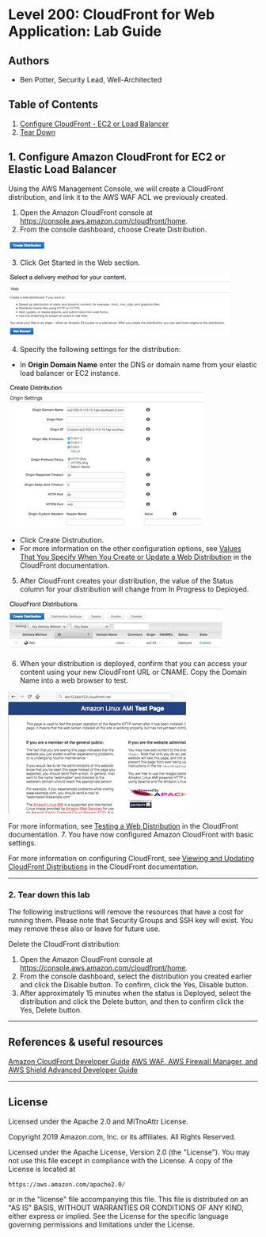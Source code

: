 ﻿# Level 200: CloudFront for Web Application: Lab Guide

## Authors

- Ben Potter, Security Lead, Well-Architected

## Table of Contents

1. [Configure CloudFront - EC2 or Load Balancer](#cloudfront1)
2. [Tear Down](#tear_down)

## 1. Configure Amazon CloudFront for EC2 or Elastic Load Balancer<a name="cloudfront1"></a>

Using the AWS Management Console, we will create a CloudFront distribution, and link it to the AWS WAF
ACL we previously created.

1. Open the Amazon CloudFront console at https://console.aws.amazon.com/cloudfront/home.
2. From the console dashboard, choose Create Distribution.

![cloudfront-create](Images/cloudfront-create-button.png)

3. Click Get Started in the Web section.

![cloudfront-getstarted](Images/cloudfront-get-started.png)

4. Specify the following settings for the distribution:
  * In **Origin Domain Name** enter the DNS or domain name from your elastic load balancer or EC2 instance.

  ![cloudfront-create-distribution](Images/cloudfront-create-distribution.png)

  * Click Create Distrubution.
  * For more information on the other configuration options, see [Values That You Specify When You Create or Update a Web Distribution](https://docs.aws.amazon.com/AmazonCloudFront/latest/DeveloperGuide/distribution-web-values-specify.html) in the CloudFront documentation.
5. After CloudFront creates your distribution, the value of the Status column for your distribution will change from In Progress to Deployed.

![cloudfront-deployed](Images/cloudfront-deployed.png)

6. When your distribution is deployed, confirm that you can access your content using your new CloudFront URL or CNAME. Copy the Domain Name into a web browser to test.

![cloudfront-test](Images/cloudfront-test.png)

For more information, see [Testing a Web Distribution](https://docs.aws.amazon.com/AmazonCloudFront/latest/DeveloperGuide/distribution-web-testing.html) in the CloudFront documentation.
7. You have now configured Amazon CloudFront with basic settings.

For more information on configuring CloudFront, see [Viewing and Updating CloudFront Distributions](https://docs.aws.amazon.com/AmazonCloudFront/latest/DeveloperGuide/HowToUpdateDistribution.html) in the CloudFront documentation.

***

### 2. Tear down this lab <a name="tear_down"></a>

The following instructions will remove the resources that have a cost for running them. Please note that
Security Groups and SSH key will exist. You may remove these also or leave for future use.

Delete the CloudFront distribution:

1. Open the Amazon CloudFront console at https://console.aws.amazon.com/cloudfront/home.
2. From the console dashboard, select the distribution you created earlier and click the Disable button.
To confirm, click the Yes, Disable button.
3. After approximately 15 minutes when the status is Deployed, select the distribution and click the Delete
button, and then to confirm click the Yes, Delete button.

***

## References & useful resources

[Amazon CloudFront Developer Guide](https://docs.aws.amazon.com/AmazonCloudFront/latest/DeveloperGuide/Introduction.html)
[AWS WAF, AWS Firewall Manager, and AWS Shield Advanced Developer Guide](https://docs.aws.amazon.com/waf/latest/developerguide/waf-chapter.html)

***

## License

Licensed under the Apache 2.0 and MITnoAttr License.

Copyright 2019 Amazon.com, Inc. or its affiliates. All Rights Reserved.

Licensed under the Apache License, Version 2.0 (the "License"). You may not use this file except in compliance with the License. A copy of the License is located at

    https://aws.amazon.com/apache2.0/

or in the "license" file accompanying this file. This file is distributed on an "AS IS" BASIS, WITHOUT WARRANTIES OR CONDITIONS OF ANY KIND, either express or implied. See the License for the specific language governing permissions and limitations under the License.


